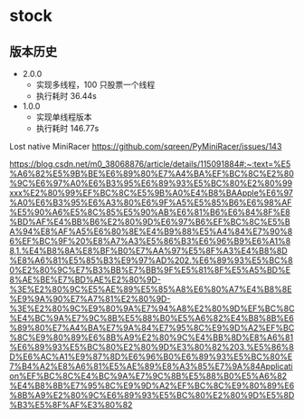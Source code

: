 # stock

## 版本历史
* 2.0.0
    * 实现多线程，100 只股票一个线程
    * 执行耗时 36.44s
* 1.0.0
    * 实现单线程版本
    * 执行耗时 146.77s

Lost native MiniRacer
https://github.com/sqreen/PyMiniRacer/issues/143

https://blog.csdn.net/m0_38068876/article/details/115091884#:~:text=%E5%A6%82%E5%9B%BE%E6%89%80%E7%A4%BA%EF%BC%8C%E2%80%9C%E6%97%A0%E6%B3%95%E6%89%93%E5%BC%80%E2%80%99xxx%E2%80%99%EF%BC%8C%E5%9B%A0%E4%B8%BAApple%E6%97%A0%E6%B3%95%E6%A3%80%E6%9F%A5%E5%85%B6%E6%98%AF%E5%90%A6%E5%8C%85%E5%90%AB%E6%81%B6%E6%84%8F%E8%BD%AF%E4%BB%B6%E2%80%9D%E6%97%B6%EF%BC%8C%E5%BA%94%E8%AF%A5%E6%80%8E%E4%B9%88%E5%A4%84%E7%90%86%EF%BC%9F%20%E8%A7%A3%E5%86%B3%E6%96%B9%E6%A1%88,1.%E4%B8%8A%E8%BF%B0%E7%AA%97%E5%8F%A3%E4%B8%8D%E8%A6%81%E5%85%B3%E9%97%AD%202.%E6%89%93%E5%BC%80%E2%80%9C%E7%B3%BB%E7%BB%9F%E5%81%8F%E5%A5%BD%E8%AE%BE%E7%BD%AE%E2%80%9D-%3E%E2%80%9C%E5%AE%89%E5%85%A8%E6%80%A7%E4%B8%8E%E9%9A%90%E7%A7%81%E2%80%9D-%3E%E2%80%9C%E9%80%9A%E7%94%A8%E2%80%9D%EF%BC%8C%E4%BC%9A%E7%9C%8B%E5%88%B0%E5%A6%82%E4%B8%8B%E6%89%80%E7%A4%BA%E7%9A%84%E7%95%8C%E9%9D%A2%EF%BC%8C%E9%80%89%E6%8B%A9%E2%80%9C%E4%BB%8D%E8%A6%81%E6%89%93%E5%BC%80%E2%80%9D%E3%80%82%203.%E5%86%8D%E6%AC%A1%E9%87%8D%E6%96%B0%E6%89%93%E5%BC%80%E7%B4%A2%E8%A6%81%E5%AE%89%E8%A3%85%E7%9A%84Application%EF%BC%8C%E4%BC%9A%E7%9C%8B%E5%88%B0%E5%A6%82%E4%B8%8B%E7%95%8C%E9%9D%A2%EF%BC%8C%E9%80%89%E6%8B%A9%E2%80%9C%E6%89%93%E5%BC%80%E2%80%9D%E5%8D%B3%E5%8F%AF%E3%80%82
